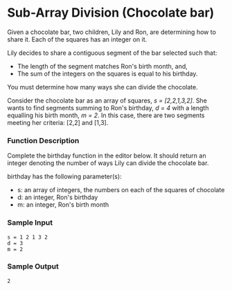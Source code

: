 # Sub-Array Division (Chocolate bar)

Given a chocolate bar, two children, Lily and Ron, are determining how to share it. 
Each of the squares has an integer on it.

Lily decides to share a contiguous segment of the bar selected such that:

 - The length of the segment matches Ron's birth month, and,
 - The sum of the integers on the squares is equal to his birthday.

You must determine how many ways she can divide the chocolate.

Consider the chocolate bar as an array of squares, *s = [2,2,1,3,2]*. She wants to find segments summing to 
Ron's birthday, *d = 4* with a length equalling his birth month, *m = 2*. In this case, there are two segments 
meeting her criteria: [2,2] and [1,3].

### Function Description

Complete the birthday function in the editor below. It should return an integer denoting the number of ways Lily can 
divide the chocolate bar.

birthday has the following parameter(s):
 - s: an array of integers, the numbers on each of the squares of chocolate
 - d: an integer, Ron's birthday
 - m: an integer, Ron's birth month

### Sample Input

    s = 1 2 1 3 2
    d = 3
    m = 2

### Sample Output
    2